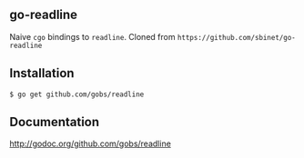 go-readline
-----------

Naive `cgo` bindings to `readline`.
Cloned from `https://github.com/sbinet/go-readline`

Installation
------------

    $ go get github.com/gobs/readline


Documentation
-------------

http://godoc.org/github.com/gobs/readline
